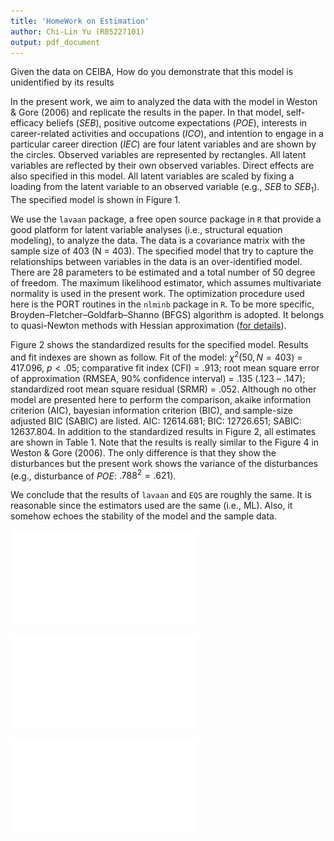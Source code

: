 ```yaml
---
title: 'HomeWork on Estimation'
author: Chi-Lin Yu (R05227101)
output: pdf_document
---
```



Given the data on CEIBA, How do you demonstrate that this model is unidentified by its results


In the present work, we aim to analyzed the data with the model in Weston & Gore (2006) and replicate the results in the paper. In that model, self-efficacy beliefs ($SEB$), positive outcome expectations ($POE$), interests in career-related activities and occupations ($ICO$), and intention to engage in a particular career direction ($IEC$) are four latent variables and are shown by the circles. Observed variables are represented by rectangles. All latent variables are reflected by their own observed variables. Direct effects are also specified in this model. All latent variables are scaled by fixing a loading from the latent variable to an observed variable (e.g., $SEB$ to $SEB_{1}$). The specified model is shown in Figure 1.

We use the `lavaan` package, a free open source package in `R` that provide a good platform for latent variable analyses (i.e., structural equation modeling), to analyze the data. The data is a covariance matrix with the sample size of 403 (N = 403). The specified model that try to capture the relationships between variables in the data is an over-identified model. There are 28 parameters to be estimated and a total number of 50 degree of freedom. The maximum likelihood estimator, which assumes multivariate normality is used in the present work. The optimization procedure used here is the PORT routines in the `nlminb` package in `R`. To be more specific, Broyden–Fletcher–Goldfarb–Shanno (BFGS) algorithm is adopted. It belongs to quasi-Newton methods with Hessian approximation ([for details](https://en.wikipedia.org/wiki/Broyden%E2%80%93Fletcher%E2%80%93Goldfarb%E2%80%93Shanno_algorithm)). 

Figure 2 shows the standardized results for the specified model. Results and fit indexes are shown as follow. Fit of the model: ${\chi}^2(50, N = 403)$ = $417.096$, $p < .05$; comparative fit index (CFI) = .913; root mean square error of approximation (RMSEA, 90% confidence interval) = .135 (.123 – .147); standardized root mean square residual (SRMR) = .052. Although no other model are presented here to perform the comparison, akaike information criterion (AIC), bayesian information criterion (BIC), and sample-size adjusted BIC (SABIC) are listed. AIC: 12614.681; BIC: 12726.651; SABIC: 12637.804. In addition to the standardized results in Figure 2, all estimates are shown in Table 1. Note that the results is really similar to the Figure 4 in Weston & Gore (2006). The only difference is that they show the disturbances but the present work shows the variance of the disturbances (e.g., disturbance of $POE$: $.788^2 = .621$). 

We conclude that the results of `lavaan` and `EQS` are roughly the same. It is reasonable since the estimators used are the same (i.e., ML). Also, it somehow echoes the stability of the model and the sample data.

![The specified model in the present work](Fig1.pdf)

![Standardized parameter estimates for the specified Model](Fig2.pdf)

![Details of the parameter estimates](Table1.pdf)